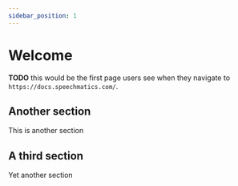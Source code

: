 ```yaml
---
sidebar_position: 1
---
```


# Welcome

**TODO** this would be the first page users see when they navigate to `https://docs.speechmatics.com/`.

## Another section

This is another section

## A third section

Yet another section